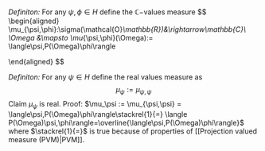*Definiton:* For any $\psi,\phi\in H$ define the $\mathbb{C}-$values measure
$$
\begin{aligned}
\mu_{\psi,\phi}:\sigma(\mathcal{O}_\mathbb{R})&\rightarrow\mathbb{C}\\
\Omega &\mapsto \mu_{\psi,\phi}(\Omega):= \langle\psi,P(\Omega)\phi\rangle

\end{aligned}
$$

*Definiton:* For any $\psi\in H$ define the real values measure as
$$
\mu_\psi := \mu_{\psi,\psi}
$$
Claim $\mu_\psi$ is real. Proof: $\mu_\psi := \mu_{\psi,\psi} = \langle\psi,P(\Omega)\phi\rangle\stackrel{1}{=} \langle P(\Omega)\psi,\phi\rangle=\overline{\langle\psi,P(\Omega)\phi\rangle}$ where $\stackrel{1}{=}$ is true because of properties of [[Projection valued measure (PVM)|PVM]].